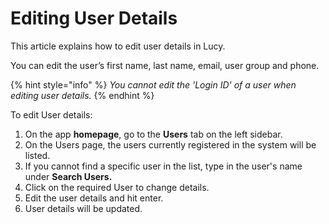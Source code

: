 # Editing User Details

This article explains how to edit user details in Lucy.

You can edit the user’s first name, last name, email, user group and phone.



{% hint style="info" %}
_You cannot edit the 'Login ID' of a user when editing user details._
{% endhint %}

To edit User details:

1. On the app **homepage**, go to the **Users** tab on the left sidebar.
2. On the Users page, the users currently registered in the system will be listed.
3. If you cannot find a specific user in the list, type in the user's name under **Search Users.**
4. Click on the required User to change details.
5. Edit the user details and hit enter.
6. User details will be updated.
